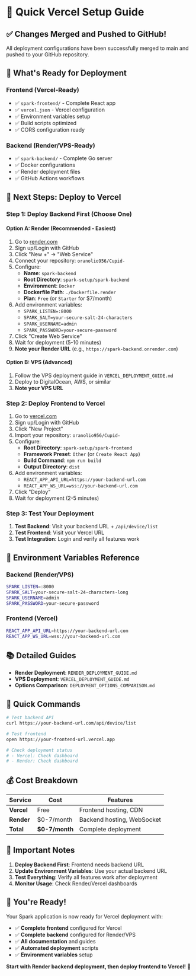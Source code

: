 # 🚀 Quick Vercel Setup Guide

## ✅ **Changes Merged and Pushed to GitHub!**

All deployment configurations have been successfully merged to main and pushed to your GitHub repository.

## 📁 **What's Ready for Deployment**

### **Frontend (Vercel-Ready)**
- ✅ `spark-frontend/` - Complete React app
- ✅ `vercel.json` - Vercel configuration
- ✅ Environment variables setup
- ✅ Build scripts optimized
- ✅ CORS configuration ready

### **Backend (Render/VPS-Ready)**
- ✅ `spark-backend/` - Complete Go server
- ✅ Docker configurations
- ✅ Render deployment files
- ✅ GitHub Actions workflows

## 🚀 **Next Steps: Deploy to Vercel**

### **Step 1: Deploy Backend First (Choose One)**

#### **Option A: Render (Recommended - Easiest)**
1. Go to [render.com](https://render.com)
2. Sign up/Login with GitHub
3. Click "New +" → "Web Service"
4. Connect your repository: `oranolio956/Cupid-`
5. Configure:
   - **Name**: `spark-backend`
   - **Root Directory**: `spark-setup/spark-backend`
   - **Environment**: `Docker`
   - **Dockerfile Path**: `./Dockerfile.render`
   - **Plan**: `Free` (or `Starter` for $7/month)
6. Add environment variables:
   - `SPARK_LISTEN=:8000`
   - `SPARK_SALT=your-secure-salt-24-characters`
   - `SPARK_USERNAME=admin`
   - `SPARK_PASSWORD=your-secure-password`
7. Click "Create Web Service"
8. Wait for deployment (5-10 minutes)
9. **Note your Render URL** (e.g., `https://spark-backend.onrender.com`)

#### **Option B: VPS (Advanced)**
1. Follow the VPS deployment guide in `VERCEL_DEPLOYMENT_GUIDE.md`
2. Deploy to DigitalOcean, AWS, or similar
3. **Note your VPS URL**

### **Step 2: Deploy Frontend to Vercel**

1. Go to [vercel.com](https://vercel.com)
2. Sign up/Login with GitHub
3. Click "New Project"
4. Import your repository: `oranolio956/Cupid-`
5. Configure:
   - **Root Directory**: `spark-setup/spark-frontend`
   - **Framework Preset**: `Other` (or `Create React App`)
   - **Build Command**: `npm run build`
   - **Output Directory**: `dist`
6. Add environment variables:
   - `REACT_APP_API_URL=https://your-backend-url.com`
   - `REACT_APP_WS_URL=wss://your-backend-url.com`
7. Click "Deploy"
8. Wait for deployment (2-5 minutes)

### **Step 3: Test Your Deployment**

1. **Test Backend**: Visit your backend URL + `/api/device/list`
2. **Test Frontend**: Visit your Vercel URL
3. **Test Integration**: Login and verify all features work

## 🔧 **Environment Variables Reference**

### **Backend (Render/VPS)**
```bash
SPARK_LISTEN=:8000
SPARK_SALT=your-secure-salt-24-characters-long
SPARK_USERNAME=admin
SPARK_PASSWORD=your-secure-password
```

### **Frontend (Vercel)**
```bash
REACT_APP_API_URL=https://your-backend-url.com
REACT_APP_WS_URL=wss://your-backend-url.com
```

## 📚 **Detailed Guides**

- **Render Deployment**: `RENDER_DEPLOYMENT_GUIDE.md`
- **VPS Deployment**: `VERCEL_DEPLOYMENT_GUIDE.md`
- **Options Comparison**: `DEPLOYMENT_OPTIONS_COMPARISON.md`

## 🎯 **Quick Commands**

```bash
# Test backend API
curl https://your-backend-url.com/api/device/list

# Test frontend
open https://your-frontend-url.vercel.app

# Check deployment status
# - Vercel: Check dashboard
# - Render: Check dashboard
```

## 💰 **Cost Breakdown**

| Service | Cost | Features |
|---------|------|----------|
| **Vercel** | Free | Frontend hosting, CDN |
| **Render** | $0-7/month | Backend hosting, WebSocket |
| **Total** | **$0-7/month** | Complete deployment |

## 🚨 **Important Notes**

1. **Deploy Backend First**: Frontend needs backend URL
2. **Update Environment Variables**: Use your actual backend URL
3. **Test Everything**: Verify all features work after deployment
4. **Monitor Usage**: Check Render/Vercel dashboards

## 🎉 **You're Ready!**

Your Spark application is now ready for Vercel deployment with:
- ✅ **Complete frontend** configured for Vercel
- ✅ **Complete backend** configured for Render/VPS
- ✅ **All documentation** and guides
- ✅ **Automated deployment** scripts
- ✅ **Environment variables** setup

**Start with Render backend deployment, then deploy frontend to Vercel!** 🚀